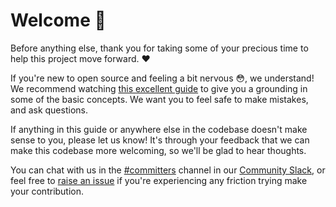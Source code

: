 # Welcome 💖

Before anything else, thank you for taking some of your precious time to help this project move forward. ❤️

If you're new to open source and feeling a bit nervous 😳, we understand! We recommend watching [this excellent guide](https://egghead.io/talks/git-how-to-make-your-first-open-source-contribution) to give you a grounding in some of the basic concepts. We want you to feel safe to make mistakes, and ask questions.

If anything in this guide or anywhere else in the codebase doesn't make sense to you, please let us know! It's through your feedback that we can make this codebase more welcoming, so we'll be glad to hear thoughts.

You can chat with us in the [#committers](https://cucumberbdd.slack.com/archives/C62D0FK0E) channel in our [Community Slack](https://cucumber.io/community#slack), or feel free to [raise an issue](../../issues/new?assignees=&labels=%3Abank%3A+debt&template=developer_experience.md&title=) if you're experiencing any friction trying make your contribution.

